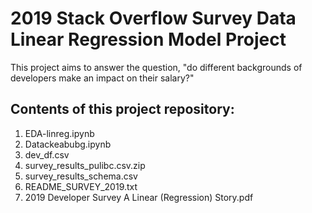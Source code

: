# 2019 Stack Overflow Survey Data Linear Regression Model Project
This project aims to answer the question, "do different backgrounds of developers make an impact on their salary?" 

## Contents of this project repository:

1. EDA-linreg.ipynb 
2. Datackeabubg.ipynb
3. dev_df.csv
4. survey_results_pulibc.csv.zip
5. survey_results_schema.csv
6. README_SURVEY_2019.txt
7. 2019 Developer Survey A Linear (Regression) Story.pdf
